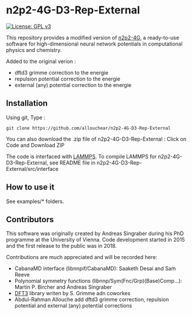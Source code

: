 # n2p2-4G-D3-Rep-External

[![License: GPL v3](https://img.shields.io/badge/License-GPLv3-blue.svg)](https://www.gnu.org/licenses/gpl-3.0)

This repository provides a modified version of [n2p2-4G](https://github.com/CompPhysVienna/n2p2/tree/4G-HDNNP-training?tab=readme-ov-file), a ready-to-use software for high-dimensional neural network potentials in computational physics and chemistry. 

Added to the original verion :
- dftd3 grimme correction to the energie
- repulsion potential correction to the energie
- external (any) potential correction to the energie

## Installation

Using git,  Type : 
```console
git clone https://github.com/allouchear/n2p2-4G-D3-Rep-External

```
You can also download the .zip file of n2p2-4G-D3-Rep-External : Click on Code and Download ZIP

The code is interfaced with [LAMMPS](https://www.lammps.org/#gsc.tab=0). To compile LAMMPS for n2p2-4G-D3-Rep-External, see README file in n2p2-4G-D3-Rep-External/src/interface

## How to use it 

See examples/\* folders. 

## Contributors
This software was originally created by Andreas Singraber during his PhD programme at the University of Vienna. Code development started in 2015 and the first release to the public was in 2018.

Contributions are much appreciated and will be recorded here:

 - CabanaMD interface (libnnpif/CabanaMD): Saaketh Desai and Sam Reeve
 - Polynomial symmetry functions (libnnp/Sym(Fnc/Grp)(Base)Comp...): Martin P. Bircher and Andreas Singraber
 - [DFT3](https://github.com/dftbplus/dftd3-lib) library writen by S. Grimme adn coworkes
 - Abdul-Rahman Allouche add dftd3 grimme correction, repulsion potential and  external (any) potential corrections
